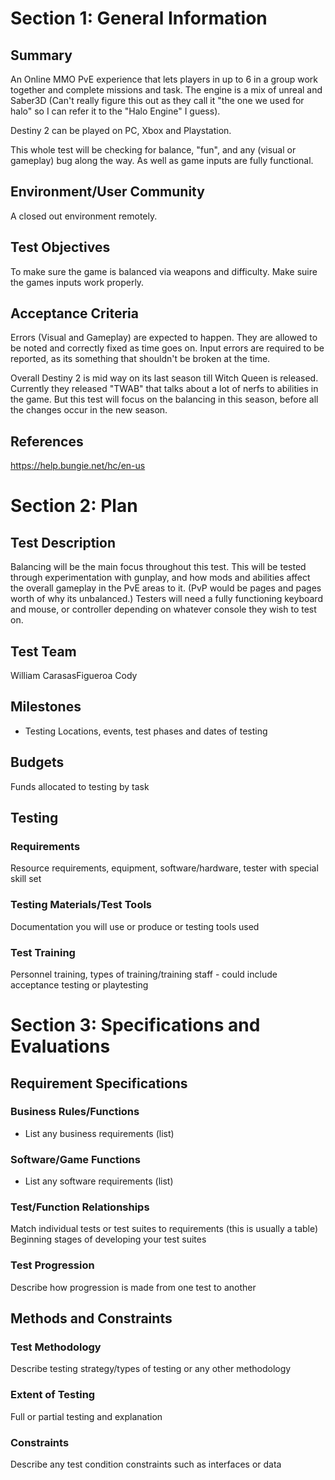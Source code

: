 # Section 1: General Information

## Summary

An Online MMO PvE experience that lets players in up to 6 in a group work together and complete missions and task. The engine is a mix of unreal and Saber3D (Can't really
figure this out as they call it "the one we used for halo" so I can refer it to the "Halo Engine" I guess). 

Destiny 2 can be played on PC, Xbox and Playstation.

This whole test will be checking for balance, "fun", and any (visual or gameplay) bug along the way. As well as game inputs are fully functional.

## Environment/User Community

A closed out environment remotely.

## Test Objectives

To make sure the game is balanced via weapons and difficulty.
Make suire the games inputs work properly.

## Acceptance Criteria

Errors (Visual and Gameplay) are expected to happen. They are allowed to be noted and correctly fixed as time goes on.
Input errors are required to be reported, as its something that shouldn't be broken at the time.

Overall Destiny 2 is mid way on its last season till Witch Queen is released. Currently they released "TWAB" that talks about a lot of nerfs to abilities in the game.
But this test will focus on the balancing in this season, before all the changes occur in the new season.

## References

https://help.bungie.net/hc/en-us

# Section 2: Plan
## Test Description

Balancing will be the main focus throughout this test. This will be tested through experimentation with gunplay, and how mods and abilities affect the overall gameplay
in the PvE areas to it. (PvP would be pages and pages worth of why its unbalanced.) Testers will need a fully functioning keyboard and mouse, or controller depending
on whatever console they wish to test on. 

## Test Team

William CarasasFigueroa
Cody

## Milestones

* Testing Locations, events, test phases and dates of testing

## Budgets

Funds allocated to testing by task

## Testing
### Requirements

Resource requirements, equipment, software/hardware, tester with special skill set

### Testing Materials/Test Tools

Documentation you will use or produce or testing tools used

### Test Training

Personnel training, types of training/training staff - could include acceptance testing or
playtesting

# Section 3: Specifications and Evaluations

## Requirement Specifications

### Business Rules/Functions

* List any business requirements (list)

### Software/Game Functions

* List any software requirements (list)

### Test/Function Relationships

Match individual tests or test suites to requirements (this is usually a table)
Beginning stages of developing your test suites

### Test Progression
Describe how progression is made from one test to another

## Methods and Constraints

### Test Methodology

Describe testing strategy/types of testing or any other methodology

### Extent of Testing

Full or partial testing and explanation

### Constraints

Describe any test condition constraints such as interfaces or data
